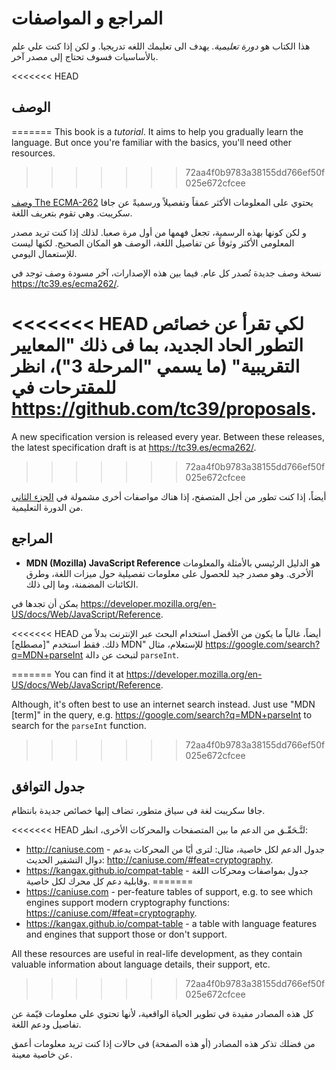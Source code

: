 # المراجع و المواصفات

هذا الكتاب هو _دورة تعليمية_. يهدف الى تعليمك اللغه تدريجيا. و لكن إذا كنت علي علم بالأساسيات فسوف تحتاج إلى مصدر آخر.

<<<<<<< HEAD
## الوصف
=======
This book is a *tutorial*. It aims to help you gradually learn the language. But once you're familiar with the basics, you'll need other resources.
>>>>>>> 72aa4f0b9783a38155dd766ef50f025e672cfcee

[وصف The ECMA-262](https://www.ecma-international.org/publications/standards/Ecma-262.htm) يحتوي على المعلومات الأكثر عمقاً وتفصيلاً ورسميةً عن جافا سكريبت. وهي تقوم بتعريف اللغة.

و لكن كونها بهذه الرسمية، تجعل فهمها من أول مرة صعبا. لذلك إذا كنت تريد مصدر المعلومى الأكثر وثوقاً عن تفاصيل اللغة، الوصف هو المكان الصحيح. لكنها ليست للإستعمال اليومي.

نسخة وصف جديدة تُصدر كل عام. فيما بين هذه الإصدارات، آخر مسودة وصف توجد في <https://tc39.es/ecma262/>.

<<<<<<< HEAD
لكي تقرأ عن خصائص التطور الحاد الجديد، بما فى ذلك "المعايير التقريبية" (ما يسمي "المرحلة 3")، انظر للمقترحات في <https://github.com/tc39/proposals>.
=======
A new specification version is released every year. Between these releases, the latest specification draft is at <https://tc39.es/ecma262/>.
>>>>>>> 72aa4f0b9783a38155dd766ef50f025e672cfcee

أيضاً، إذا كنت تطور من أجل المتصفح، إذا هناك مواصفات أخرى مشمولة في [الجزء الثاني](info:browser-environment) من الدورة التعليمية.

## المراجع

- **MDN (Mozilla) JavaScript Reference** هو الدليل الرئيسي بالأمثلة والمعلومات الأخرى. وهو مصدر جيد للحصول على معلومات تفصيلية حول ميزات اللغة، وطرق الكائنات المضمنة، وما إلى ذلك.

يمكن أن تجدها في <https://developer.mozilla.org/en-US/docs/Web/JavaScript/Reference>.

<<<<<<< HEAD
أيضاً، غالباً ما يكون من الأفضل استخدام البحث عبر الإنترنت بدلاً من ذلك. فقط استخدم "[مصطلح] MDN" للإستعلام، مثال <https://google.com/search?q=MDN+parseInt> لتبحث عن دالة `parseInt`.

=======
    You can find it at <https://developer.mozilla.org/en-US/docs/Web/JavaScript/Reference>.

Although, it's often best to use an internet search instead. Just use "MDN [term]" in the query, e.g. <https://google.com/search?q=MDN+parseInt> to search for the `parseInt` function.
>>>>>>> 72aa4f0b9783a38155dd766ef50f025e672cfcee

## جدول التوافق

جافا سكريبت لغة فى سياق متطور، تضاف إليها خصائص جديدة بانتظام.


<<<<<<< HEAD
لتَّـحَقّـق من الدعم ما بين المتصفحات والمحركات الأخرى، انظر:

- <http://caniuse.com> - جدول الدعم لكل خاصية، مثال: لترى أيًا من المحركات يدعم دوال التشفير الحديث: <http://caniuse.com/#feat=cryptography>.
- <https://kangax.github.io/compat-table> - جدول بمواصفات ومحركات اللغة وقابلية دعم كل محرك لكل خاصية.
=======
- <https://caniuse.com> - per-feature tables of support, e.g. to see which engines support modern cryptography functions: <https://caniuse.com/#feat=cryptography>.
- <https://kangax.github.io/compat-table> - a table with language features and engines that support those or don't support.

All these resources are useful in real-life development, as they contain valuable information about language details, their support, etc.
>>>>>>> 72aa4f0b9783a38155dd766ef50f025e672cfcee

كل هذه المصادر مفيدة في تطوير الحياة الواقعية، لأنها تحتوي علي معلومات قيّمة عن تفاصيل ودعم اللغة.

من فضلك تذكر هذه المصادر (أو هذه الصفحة) فى حالات إذا كنت تريد معلومات أعمق عن خاصية معينة.
